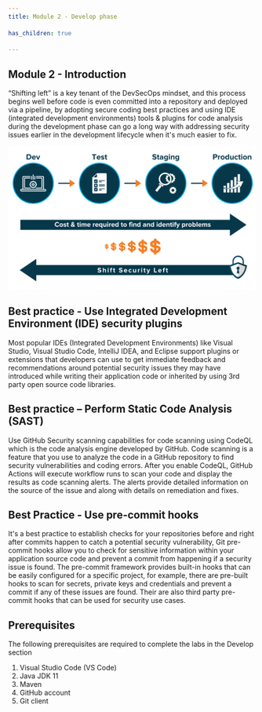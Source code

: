 ```yaml
---
title: Module 2 - Develop phase

has_children: true

---
```


## Module 2 - Introduction 

“Shifting left” is a key tenant of the DevSecOps mindset, and this process begins well before code is even committed into a repository and deployed via a pipeline, by adopting secure coding best practices and using IDE (integrated development environments) tools & plugins for code analysis during the development phase can go a long way with addressing security issues earlier in the development lifecycle when it's much easier to fix.

![shift-left-model](../../assets/images/module2/shift-left.png)

## Best practice - Use Integrated Development Environment (IDE) security plugins 

Most popular IDEs (Integrated Development Environments) like Visual Studio, Visual Studio Code, IntelliJ IDEA, and Eclipse support plugins or extensions that developers can use to get immediate feedback and recommendations around potential security issues they may have introduced while writing their application code or inherited by using 3rd party open source code libraries.


## Best practice – Perform Static Code Analysis (SAST)

Use GitHub Security scanning capabilities for code scanning using CodeQL which is the code analysis engine developed by GitHub. Code scanning is a feature that you use to analyze the code in a GitHub repository to find security vulnerabilities and coding errors. After you enable CodeQL, GitHub Actions will execute workflow runs to scan your code and display the results as code scanning alerts. The alerts provide detailed information on the source of the issue and along with details on remediation and fixes.

## Best Practice - Use pre-commit hooks

It's a best practice to establish checks for your repositories before and right after commits happen to catch a potential security vulnerability, Git pre-commit hooks allow you to check for sensitive information within your application source code and prevent a commit from happening if a security issue is found. The pre-commit framework provides built-in hooks that can be easily configured for a specific project, for example, there are pre-built hooks to scan for secrets, private keys and credentials and prevent a commit if any of these issues are found. Their are also third party pre-commit hooks that can be used for security use cases.

## Prerequisites

The following prerequisites are required to complete the labs in the Develop section

1. Visual Studio Code (VS Code)
2. Java JDK 11
3. Maven
4. GitHub account
5. Git client